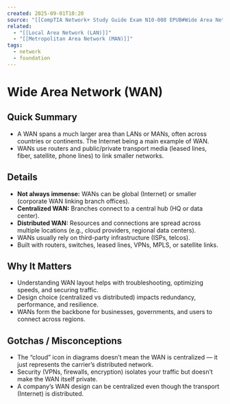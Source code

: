 ```yaml
---
created: 2025-09-01T10:20
source: "[[CompTIA Network+ Study Guide Exam N10-008 EPUB#Wide Area Network]]"
related:
  - "[[Local Area Network (LAN)]]"
  - "[[Metropolitan Area Network (MAN)]]"
tags:
  - network
  - foundation
---
```

# Wide Area Network (WAN)

## Quick Summary
- A WAN spans a much larger area than LANs or MANs, often across countries or continents. The Internet being a main example of WAN.  
- WANs use routers and public/private transport media (leased lines, fiber, satellite, phone lines) to link smaller networks.  

## Details
- **Not always immense:** WANs can be global (Internet) or smaller (corporate WAN linking branch offices).  
- **Centralized WAN:** Branches connect to a central hub (HQ or data center).  
- **Distributed WAN:** Resources and connections are spread across multiple locations (e.g., cloud providers, regional data centers).  
- WANs usually rely on third-party infrastructure (ISPs, telcos).  
- Built with routers, switches, leased lines, VPNs, MPLS, or satellite links.  

## Why It Matters
- Understanding WAN layout helps with troubleshooting, optimizing speeds, and securing traffic. 
- Design choice (centralized vs distributed) impacts redundancy, performance, and resilience.  
- WANs form the backbone for businesses, governments, and users to connect across regions.  

## Gotchas / Misconceptions
- The “cloud” icon in diagrams doesn’t mean the WAN is centralized — it just represents the carrier’s distributed network.  
- Security (VPNs, firewalls, encryption) isolates your traffic but doesn’t make the WAN itself private.  
- A company’s WAN design can be centralized even though the transport (Internet) is distributed.  

